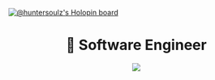 [![@huntersoulz's Holopin board](https://holopin.me/huntersoulz)](https://holopin.io/@huntersoulz)
<h1 align="center"> 👋 Software Engineer </h1>
<p align="center">
  <a href="https://github.com/fairyland0926"><img src="https://readme-typing-svg.herokuapp.com/?lines=GSoC%2723%20@%20AboutCode;Python%20Developer;Full%20Stack-Developer;3%2B%20years%20of%20coding%20experience;Always%20learning%20new%20tech&font=Pacifico&center=true&width=650&height=120&color=58a6ff&vCenter=true&size=45%22"></a>
</p>
